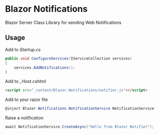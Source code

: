 # Blazor Notifications

Blazor Server Class Library for sending Web Notifications

## Usage

Add to *Startup.cs*

```c#
public void ConfigureServices(IServiceCollection services)
{
    services.AddNotifications();
}
```

Add to *_Host.cshtml*

```html
<script src="_content/Blazor.Notifications/notifier.js"></script>
```

Add to your razor file

```c#
@inject Blazor.Notifications.NotificationService NotificationService
```

Raise a notification

```c#
await NotificationService.CreateAsync("Hello from Blazor Notifier");
```
